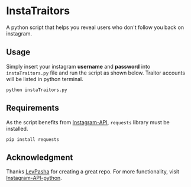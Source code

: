 # InstaTraitors
A python script that helps you reveal users who don't follow you back on instagram.

## Usage
Simply insert your instagram **username** and **password** into `instaTraitors.py` file and run the script as shown below. Traitor accounts will be listed in python terminal.

`python instaTraitors.py`

## Requirements
As the script benefits from [Instagram-API](https://github.com/LevPasha/Instagram-API-python), `requests` library must be installed.

`pip install requests`

## Acknowledgment
Thanks [LevPasha](https://github.com/LevPasha) for creating a great repo. For more functionality, visit [Instagram-API-python](https://github.com/LevPasha/Instagram-API-python).
